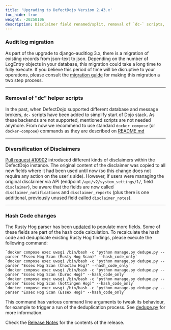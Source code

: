 ```yaml
---
title: 'Upgrading to DefectDojo Version 2.43.x'
toc_hide: true
weight: -20250106
description: Disclaimer field renamed/split, removal of `dc-` scripts, audit log updates, and hash codes updates.
---
```


### Audit log migration

As part of the upgrade to django-auditlog 3.x, there is a migration of
existing records from json-text to json. Depending on the number of
LogEntry objects in your database, this migration could take a long time
to fully execute. If you believe this period of time will be disruptive
to your operations, please consult the [migration guide](https://django-auditlog.readthedocs.io/en/latest/upgrade.html#upgrading-to-version-3)
for making this migration a two step process.

---

### Removal of "dc" helper scripts

In the past, when DefectDojo supported different database and message brokers, `dc-` scripts have been added to simplify start of Dojo stack. As these backends are not supported, mentioned scripts are not needed anymore. From now we recommend to use standard `docker compose` (or `docker-compose`) commands as they are described on [README.md](https://github.com/DefectDojo/django-DefectDojo/blob/master/README.md)

---

### Diversification of Disclaimers

[Pull request #10902](https://github.com/DefectDojo/django-DefectDojo/pull/10902) introduced different kinds of disclaimers within the DefectDojo instance. The original content of the disclaimer was copied to all new fields where it had been used until now (so this change does not require any action on the user's side). However, if users were managing the original disclaimer via API (endpoint `/api/v2/system_settings/1/`, field `disclaimer`), be aware that the fields are now called `disclaimer_notifications` and `disclaimer_reports` (plus there is one additional, previously unused field called `disclaimer_notes`).

---

### Hash Code changes

The Rusty Hog parser has been [updated](https://github.com/DefectDojo/django-DefectDojo/pull/11433) to populate more fields. Some of these fields are part of the hash code calculation. To recalculate the hash code and deduplicate existing Rusty Hog findings, please execute the following command:

    `docker compose exec uwsgi /bin/bash -c "python manage.py dedupe.py --parser "Essex Hog Scan (Rusty Hog Scan)" --hash_code_only`
    `docker compose exec uwsgi /bin/bash -c "python manage.py dedupe.py --parser "Essex Hog Scan (Choctaw Hog)" --hash_code_only`
    `docker compose exec uwsgi /bin/bash -c "python manage.py dedupe.py --parser "Essex Hog Scan (Duroc Hog)" --hash_code_only`
    `docker compose exec uwsgi /bin/bash -c "python manage.py dedupe.py --parser "Essex Hog Scan (Gottingen Hog)" --hash_code_only`
    `docker compose exec uwsgi /bin/bash -c "python manage.py dedupe.py --parser "Essex Hog Scan (Essex Hog)" --hash_code_only`

This command has various command line arguments to tweak its behaviour, for example to trigger a run of the deduplication process.
See [dedupe.py](https://github.com/DefectDojo/django-DefectDojo/blob/master/dojo/management/commands/dedupe.py) for more information.

Check the [Release Notes](https://github.com/DefectDojo/django-DefectDojo/releases/tag/2.43.0) for the contents of the release.

